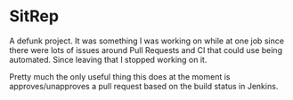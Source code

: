 SitRep
======

A defunk project. It was something I was working on while at one job since there were lots of issues around Pull Requests and CI that could use being automated. Since leaving that I stopped working on it.

Pretty much the only useful thing this does at the moment is approves/unapproves a pull request based on the build status in Jenkins.
